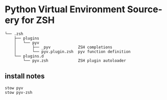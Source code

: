 # Python Virtual Environment Source-ery for ZSH

    └── .zsh
        ├── plugins
        │   └── pyv
        │       ├── _pyv            ZSH completions
        │       └── pyv.plugin.zsh  pyv function definition
        └── plugins.d
            └── pyv.zsh             ZSH plugin autoloader

## install notes

    stow pyv
    stow pyv-zsh
